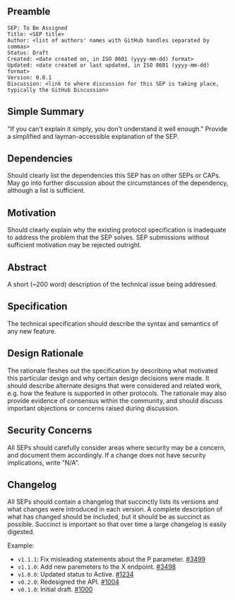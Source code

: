 ## Preamble

```
SEP: To Be Assigned
Title: <SEP title>
Author: <list of authors' names with GitHub handles separated by commas>
Status: Draft
Created: <date created on, in ISO 8601 (yyyy-mm-dd) format>
Updated: <date created or last updated, in ISO 8601 (yyyy-mm-dd) format>
Version: 0.0.1
Discussion: <link to where discussion for this SEP is taking place, typically the GitHub Discussion>
```

## Simple Summary
"If you can't explain it simply, you don't understand it well enough." Provide a simplified and
layman-accessible explanation of the SEP.

## Dependencies
Should clearly list the dependencies this SEP has on other SEPs or CAPs. May go into further
discussion about the circumstances of the dependency, although a list is sufficient.

## Motivation
Should clearly explain why the existing protocol specification is inadequate to address the problem
that the SEP solves. SEP submissions without sufficient motivation may be rejected outright.

## Abstract
A short (~200 word) description of the technical issue being addressed.

## Specification
The technical specification should describe the syntax and semantics of any new feature.

## Design Rationale
The rationale fleshes out the specification by describing what motivated this particular design and
why certain design decisions were made. It should describe alternate designs that were
considered and related work, e.g. how the feature is supported in other protocols. The rationale
may also provide evidence of consensus within the community, and should discuss important
objections or concerns raised during discussion.

## Security Concerns
All SEPs should carefully consider areas where security may be a concern, and document them
accordingly. If a change does not have security implications, write "N/A".

## Changelog
All SEPs should contain a changelog that succinctly lists its versions and what changes were introduced in each version. A complete description of what has changed should be included, but it should be as succinct as possible. Succinct is important so that over time a large changelog is easily digested.

Example:

- `v1.1.1`: Fix misleading statements about the P parameter. [#3499](https://github.com/stellar/stellar-protocol/pulls/3499)
- `v1.1.0`: Add new paremeters to the X endpoint. [#3498](https://github.com/stellar/stellar-protocol/pulls/3498)
- `v1.0.0`: Updated status to Active. [#1234](https://github.com/stellar/stellar-protocol/pulls/1234)
- `v0.2.0`: Redesigned the API. [#1004](https://github.com/stellar/stellar-protocol/pulls/1004)
- `v0.1.0`: Initial draft. [#1000](https://github.com/stellar/stellar-protocol/pulls/1000)
